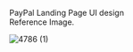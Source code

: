 PayPal Landing Page UI design  
Reference Image.

![4786 (1)](https://github.com/conquererabhi25/PayPal-Design-Page/assets/62076788/54520371-2e1f-44ca-82ce-38d6321d4cc6)
